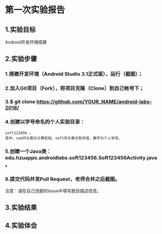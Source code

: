 # 第一次实验报告 

## 1.实验目标
Android开发环境搭建 

## 2.实验步骤

### 1.搭建开发环境（Android Studio 3.1正式版），运行（截图）；
### 2.加入Git项目（Fork），将项目克隆（Clone）到自己帐号下；
### 3.$ git clone https://github.com/YOUR_NAME/android-labs-2018/
### 4.创建以学号命名的个人实验目录：
    soft123456 。
    其中，com开头表示计算机班，soft开头表示软件班，数字为个人学号。
### 5.创建一个Java类：edu.hzuapps.androidlabs.soft123456.Soft123456Activity.java。
### 6.提交代码并发Pull Request，老师合并之后截图。

注意：请在自己选题的Issue中填写题目描述信息。

## 3.实验结果

## 4.实验体会
